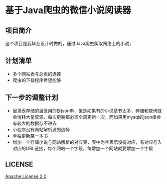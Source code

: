 # 基于Java爬虫的微信小说阅读器

## 项目简介

这个项目是我毕业设计时做的，通过Java爬虫爬取网络上的小说，

## 计划清单

- 多个网站表与总表的连接
- 爬虫的下载程序希望能够

## 下一步的调整计划

- 目录表存储的目录用的是json串，但是如果有的小说章节太多，存储和查询就会消耗大量资源，每次更新都必须全部更新一次，而如果用mysql的json串会有较大的数据存不进去
- 小程序没有网站解析源的选择
- 单独更新某一本书
- 增加一个存储小说与网站解析的对应表，表中为空表示没有对应，有对应存入对应的URL链接，每个网站一个字段，每增加一个网站就要增加一个字段

## LICENSE

[Apache License 2.0](LICENSE)
